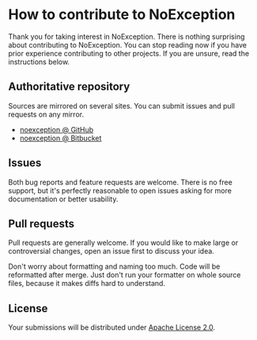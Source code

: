 <!--- Generated by scripts/configure.py --->
# How to contribute to NoException

Thank you for taking interest in NoException. There is nothing surprising about contributing to NoException.
You can stop reading now if you have prior experience contributing to other projects.
If you are unsure, read the instructions below.

## Authoritative repository

Sources are mirrored on several sites. You can submit issues and pull requests on any mirror.

* [noexception @ GitHub](https://github.com/robertvazan/noexception)
* [noexception @ Bitbucket](https://bitbucket.org/robertvazan/noexception)

## Issues

Both bug reports and feature requests are welcome. There is no free support,
but it's perfectly reasonable to open issues asking for more documentation or better usability.

## Pull requests

Pull requests are generally welcome.
If you would like to make large or controversial changes, open an issue first to discuss your idea.

Don't worry about formatting and naming too much. Code will be reformatted after merge.
Just don't run your formatter on whole source files, because it makes diffs hard to understand.

## License

Your submissions will be distributed under [Apache License 2.0](LICENSE).
